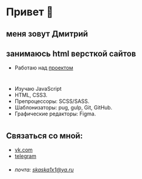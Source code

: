 # Привет 👋
## меня зовут Дмитрий
## занимаюсь html версткой сайтов
- Работаю над [проектом](https://skaska1x1.github.io/OnlineCourse/)
#
- Изучаю JavaScript 
- HTML, CSS3. 
- Препроцессоры: SCSS/SASS. 
- Шаблонизаторы: pug, gulp, Git, GitHub. 
- Графические редакторы: Figma.
#
## Связаться со мной:
- [vk.com](https://vk.com/sheningor)
- [telegram](https://t.me/skaska1x1)
- ###### почта: <skaska1x1@ya.ru> ######

<!--
**skaska1x1/skaska1x1** is a ✨ _special_ ✨ repository because its `README.md` (this file) appears on your GitHub profile.

Here are some ideas to get you started:

- 🔭 I’m currently working on ...
- 🌱 I’m currently learning ...
- 👯 I’m looking to collaborate on ...
- 🤔 I’m looking for help with ...
- 💬 Ask me about ...
- 📫 How to reach me: ...
- 😄 Pronouns: ...
- ⚡ Fun fact: ...
-->
 <!-- [mail]:skaska1x1@ya.ru -->
